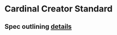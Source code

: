 # Cardinal Creator Standard

## Spec outlining [details](https://cardinal-labs.notion.site/The-Creator-Standard-v1-5fce56a1d8bb440f849205e9fb5befc2)